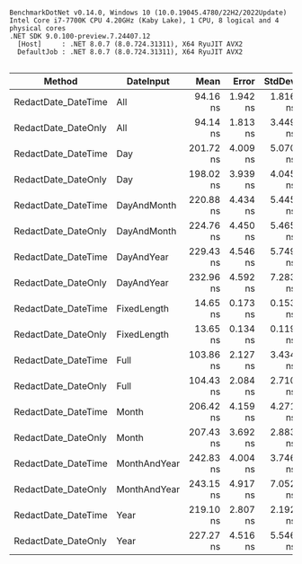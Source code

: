 ```

BenchmarkDotNet v0.14.0, Windows 10 (10.0.19045.4780/22H2/2022Update)
Intel Core i7-7700K CPU 4.20GHz (Kaby Lake), 1 CPU, 8 logical and 4 physical cores
.NET SDK 9.0.100-preview.7.24407.12
  [Host]     : .NET 8.0.7 (8.0.724.31311), X64 RyuJIT AVX2
  DefaultJob : .NET 8.0.7 (8.0.724.31311), X64 RyuJIT AVX2


```
| Method            | DateInput    | Mean      | Error    | StdDev   | Gen0   | Allocated |
|------------------ |------------- |----------:|---------:|---------:|-------:|----------:|
| RedactDate_DateTime | All          |  94.16 ns | 1.942 ns | 1.816 ns | 0.0095 |      40 B |
| RedactDate_DateOnly | All          |  94.14 ns | 1.813 ns | 3.449 ns | 0.0095 |      40 B |
| RedactDate_DateTime | Day          | 201.72 ns | 4.009 ns | 5.070 ns | 0.0095 |      40 B |
| RedactDate_DateOnly | Day          | 198.02 ns | 3.939 ns | 4.045 ns | 0.0095 |      40 B |
| RedactDate_DateTime | DayAndMonth  | 220.88 ns | 4.434 ns | 5.445 ns | 0.0095 |      40 B |
| RedactDate_DateOnly | DayAndMonth  | 224.76 ns | 4.450 ns | 5.465 ns | 0.0095 |      40 B |
| RedactDate_DateTime | DayAndYear   | 229.43 ns | 4.546 ns | 5.749 ns | 0.0095 |      40 B |
| RedactDate_DateOnly | DayAndYear   | 232.96 ns | 4.592 ns | 7.283 ns | 0.0095 |      40 B |
| RedactDate_DateTime | FixedLength  |  14.65 ns | 0.173 ns | 0.153 ns |      - |         - |
| RedactDate_DateOnly | FixedLength  |  13.65 ns | 0.134 ns | 0.119 ns |      - |         - |
| RedactDate_DateTime | Full         | 103.86 ns | 2.127 ns | 3.434 ns | 0.0095 |      40 B |
| RedactDate_DateOnly | Full         | 104.43 ns | 2.084 ns | 2.710 ns | 0.0095 |      40 B |
| RedactDate_DateTime | Month        | 206.42 ns | 4.159 ns | 4.271 ns | 0.0095 |      40 B |
| RedactDate_DateOnly | Month        | 207.43 ns | 3.692 ns | 2.883 ns | 0.0095 |      40 B |
| RedactDate_DateTime | MonthAndYear | 242.83 ns | 4.004 ns | 3.746 ns | 0.0095 |      40 B |
| RedactDate_DateOnly | MonthAndYear | 243.15 ns | 4.917 ns | 7.052 ns | 0.0095 |      40 B |
| RedactDate_DateTime | Year         | 219.10 ns | 2.807 ns | 2.192 ns | 0.0095 |      40 B |
| RedactDate_DateOnly | Year         | 227.27 ns | 4.516 ns | 5.546 ns | 0.0095 |      40 B |
